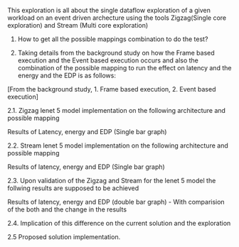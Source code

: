 This exploration is all about the single dataflow exploration of a given workload on an event driven archecture using the tools Zigzag(Single core exploration) and Stream (Multi core exploration)

1. How to get all the possible mappings combination to do the test?

2. Taking details from the background study on how the Frame based execution and the Event based execution occurs and also the combination of the possible mapping to run the effect on latency and the energy and the EDP is as follows:

[From the background study, 1. Frame based execution, 2. Event based execution]


2.1. Zigzag lenet 5 model implementation on the following architecture and possible mapping

Results of Latency, energy and EDP (Single bar graph)

2.2. Stream lenet 5 model implementation on the following architecture and possible mapping

Results of latency, energy and EDP (Single bar graph)

2.3. Upon validation of the Zigzag and Stream for the lenet 5 model the follwing results are supposed to be achieved

Results of latency, energy and EDP (double bar graph) - With comparision of the both and the change in the results

2.4. Implication of this difference on the current solution and the exploration

2.5 Proposed solution implementation.